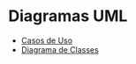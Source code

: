 # Diagramas UML

- [Casos de Uso](Diagrama-de-Casos-de-Uso.md)
- [Diagrama de Classes](Diagrama-de-Sequencia.md)